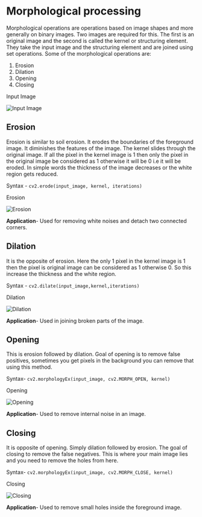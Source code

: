 # Morphological processing
Morphological operations are operations based on image shapes and more generally on binary images. Two images are required for this. The first is an original image and the second is called the kernel or structuring element.
They take the input image and the structuring element and are joined using set operations.
Some of the morphological operations are: 
1. Erosion
2. Dilation 
3. Opening 
4. Closing

Input Image

![Input Image](https://docs.opencv.org/trunk/j.png)


## Erosion
Erosion is similar to soil erosion. It erodes the boundaries of the foreground image. It diminishes the features of the image.
The kernel slides through the original image. If all the pixel in the kernel image is 1 then only the pixel in the original image be considered as 1 otherwise it will be 0 i.e it will be eroded.
In simple words the thickness of the image decreases or the white region gets reduced.

Syntax -  `cv2.erode(input_image, kernel, iterations) `

Erosion

![Erosion](https://docs.opencv.org/trunk/erosion.png)

**Application**- Used for removing white noises and detach two connected corners.

## Dilation
It is the opposite of erosion. Here the only 1 pixel in the kernel image is 1 then the pixel is original image can be considered as 1 otherwise 0. So this increase the thickness and the white region.

Syntax -  `cv2.dilate(input_image,kernel,iterations)`

Dilation

![Dilation](https://docs.opencv.org/trunk/dilation.png)

**Application**- Used in joining broken parts of the image.

## Opening
This is erosion followed by dilation. Goal of opening is to remove false positives, sometimes you get pixels in the background you can remove that using this method.

Syntax-  `cv2.morphologyEx(input_image, cv2.MORPH_OPEN, kernel)`

Opening

![Opening](http://docs.opencv.org/trunk/opening.png)

**Application**- Used to remove internal noise in an image.

## Closing
It is opposite of opening. Simply dilation followed by erosion. The goal of closing to remove the false negatives. This is where your main image lies and you need to remove the holes from here.

Syntax-  `cv2.morphologyEx(input_image, cv2.MORPH_CLOSE, kernel)`


Closing

![Closing](https://docs.opencv.org/trunk/closing.png)

**Application**- Used to remove small holes inside the foreground image.

